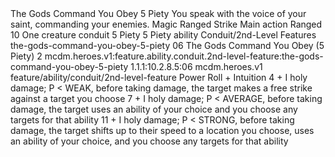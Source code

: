 <ability>
  <name>The Gods Command You Obey</name>
  <cost>5 Piety</cost>
  <flavor>You speak with the voice of your saint, commanding your enemies.</flavor>
  <keywords>
    <keyword>Magic</keyword>
    <keyword>Ranged</keyword>
    <keyword>Strike</keyword>
  </keywords>
  <type>Main action</type>
  <distance>Ranged 10</distance>
  <target>One creature</target>
  <metadata>
    <class>conduit</class>
    <cost>5 Piety</cost>
    <cost_amount>5</cost_amount>
    <cost_resource>Piety</cost_resource>
    <feature_type>ability</feature_type>
    <file_dpath>Conduit/2nd-Level Features</file_dpath>
    <item_id>the-gods-command-you-obey-5-piety</item_id>
    <item_index>06</item_index>
    <item_name>The Gods Command You Obey (5 Piety)</item_name>
    <level>2</level>
    <scc>mcdm.heroes.v1:feature.ability.conduit.2nd-level-feature:the-gods-command-you-obey-5-piety</scc>
    <scdc>1.1.1:10.2.8.5:06</scdc>
    <source>mcdm.heroes.v1</source>
    <type>feature/ability/conduit/2nd-level-feature</type>
  </metadata>
  <effects>
    <effect type="roll">
      <roll>Power Roll + Intuition</roll>
      <t1>4 + I holy damage; P &lt; WEAK, before taking damage, the target makes a free strike against a target you choose</t1>
      <t2>7 + I holy damage; P &lt; AVERAGE, before taking damage, the target uses an ability of your choice and you choose any targets for that ability</t2>
      <t3>11 + I holy damage; P &lt; STRONG, before taking damage, the target shifts up to their speed to a location you choose, uses an ability of your choice, and you choose any targets for that ability</t3>
    </effect>
  </effects>
</ability>
